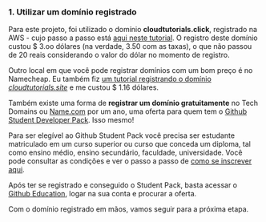 <h3 id="utilizar-um-domínio-registrado">1. Utilizar um domínio registrado</h3>
<p>Para este projeto, foi utilizado o domínio <strong>cloudtutorials.click</strong>, registrado na AWS - cujo passo a passo está <a href="https://lu.dev.br/route-53/">aqui neste tutorial</a>. O registro deste domínio custou $ 3.oo dólares (na verdade, 3.50 com as taxas), o que não passou de 20 reais considerando o valor do dólar no momento de registro.</p>
<p>Outro local em que você pode registrar domínios com um bom preço é no Namecheap. Eu também fiz <a href="https://lu.dev.br/dns-route-53/">um tutorial registrando o domínio <em>cloudtutorials.site</em></a> e me custou $ 1.16 dólares.</p>
<p>Também existe uma forma de <strong>registrar um domínio gratuitamente</strong> no Tech Domains ou <a href="http://Name.com">Name.com</a> por um ano, uma oferta para quem tem o <a href="https://education.github.com/pack">Github Student Developer Pack</a>. Isso mesmo!</p>
<p>Para ser elegível ao Github Student Pack você precisa ser estudante matriculado em um curso superior ou curso que conceda um diploma, tal como ensino médio, ensino secundário, faculdade, universidade. Você pode consultar as condições e ver o passo a passo de <a href="https://lu.dev.br/github-student-pack/">como se inscrever aqui</a>.</p>
<p>Após ter se registrado e conseguido o Student Pack, basta acessar o <a href="https://github.com/education/students">Github Education</a>, logar na sua conta e procurar a oferta.</p>
<p>Com o domínio registrado em mãos, vamos seguir para a próxima etapa.</p>

